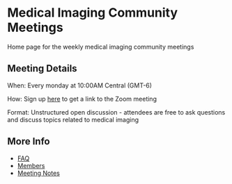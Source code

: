 # Medical Imaging Community Meetings

Home page for the weekly medical imaging community meetings

## Meeting Details

When: Every monday at 10:00AM Central (GMT-6)

How: Sign up [here](https://us02web.zoom.us/meeting/register/tZApfuiqrz8pGtGxKTUs_QVih1HczQlRt5zB?_x_zm_rtaid=Y5apCU13RT6n57V5sBLxzA.1635533568273.efb607b545c00ae9b8d957aba8c42b5c&_x_zm_rhtaid=868) to get a link to the Zoom meeting

Format: Unstructured open discussion - attendees are free to ask questions and discuss topics related to medical imaging

## More Info

* [FAQ](FAQ.md)
* [Members](MEMBERS.md)
* [Meeting Notes](NOTES.md)




